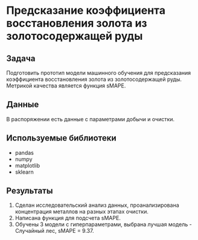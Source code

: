 # Предсказание коэффициента восстановления золота из золотосодержащей руды

## Задача
Подготовить прототип модели машинного обучения для предсказания коэффициента восстановления золота из золотосодержащей руды. Метрикой качества является функция sMAPE. 

## Данные
В распоряжении есть данные с параметрами добычи и очистки.

## Используемые библиотеки
- pandas
- numpy
- matplotlib
- sklearn

## Результаты
1. Сделан исследовательский анализ данных, проанализирована концентрация металлов на разных этапах очистки.
2. Написана функция для подсчета sMAPE.
3. Обучены 3 модели с гиперпараметрами, выбрана лучшая модель - Случайный лес, sMAPE = 9.37. 